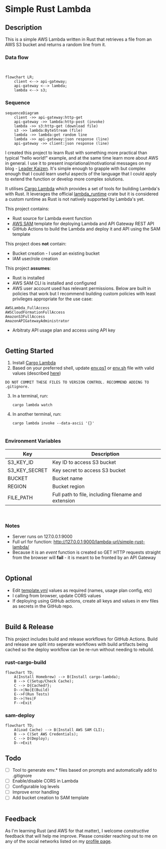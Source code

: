 # Simple Rust Lambda

## Description

This is a simple AWS Lambda written in Rust that retrieves a file from an AWS S3 bucket and returns a random line from it.

### Data flow
<br>

```mermaid
flowchart LR;
    client <--> api-gateway;
    api-gateway <--> lambda;
    lambda <--> s3;
```

### Sequence
```mermaid
sequenceDiagram
    client ->> api-gateway:http-get
    api-gateway ->> lambda:http-post (invoke)
    lambda ->> s3:http-get (download file)
    s3 ->> lambda:ByteStream (file)
    lambda ->> lambda:get random line
    lambda ->> api-gateway:json response (line)
    api-gateway ->> client:json response (line)
```
I created this project to learn Rust with something more practical than typical "hello world!" example, and at the same time learn more about AWS in general. I use it to present inspriational/motivational messages on my blog - [Leader Kaizen](https://leaderkaizen.com/inspiration/). It's simple enough to grapple with but complex enough that I could learn useful aspects of the language that I could apply to extend the function or develop more complex solutions.

It utilises [Cargo Lambda](https://www.cargo-lambda.info/) which provides a set of tools for building Lambda's with Rust. It leverages the official [lambda_runtime](https://crates.io/crates/lambda_runtime) crate but it is considered a custom runtime as Rust is not natively supported by Lambda's yet.

This project contains:

- Rust source for Lambda event function
- [AWS SAM](https://aws.amazon.com/serverless/sam/) template for deploying Lambda and API Gateway REST API
- GitHub Actions to build the Lambda and deploy it and API using the SAM template

This project does **not** contain:

- Bucket creation - I used an existing bucket
- IAM user/role creation

This project **assumes**:

- Rust is installed
- AWS SAM CLI is installed and configured
- AWS user account used has relevant permissions. Below are built in policies that work but I recommend building custom policies with least privileges appropriate for the use case:

```
AWSLambda_FullAccess
AWSCloudFormationFullAccess
AmazonS3FullAccess
AmazonAPIGatewayAdministrator
```
- Arbitraty API usage plan and access using API key
<br><br>

## Getting Started

 
1. Install [Cargo Lambda](https://www.cargo-lambda.info/)
2. Based on your preferred shell, update [env.ps1](env.ps1) or [env.sh](env.sh) file with valid values (described [here](#environment-variables))

```
DO NOT COMMIT THESE FILES TO VERSION CONTROL. RECOMMEND ADDING TO .gitignore.
```

3. In a terminal, run:
    
    `cargo lambda watch`
4. In another terminal, run:
    
    `cargo lambda invoke --data-ascii '{}'`
<br><br>

### Environment Variables

|Key      | Description |
| ----------- | ----------- |
| S3_KEY_ID      | Key ID to access S3 bucket       |
| S3_KEY_SECRET   | Key secret to access S3 bucket        |
| BUCKET   | Bucket name        |
| REGION   | Bucket region       |
| FILE_PATH   | Full path to file, including filename and extension        |
<br>

### Notes

- Server runs on 127.0.0.1:9000
- Full url for function: http://127.0.0.1:9000/lambda-url/simple-rust-lambda/
- Because it is an *event* function is created so GET HTTP requests straight from the browser will **fail** - it is meant to be fronted by an API Gateway
<br><br>

## Optional

- Edit [template.yml](./template.yml) values as required (names, usage plan config, etc)
- I calling from browser, update CORS values
- If deploying using GitHub actions, create all keys and values in env files as secrets in the GitHub repo.
<br><br>

## Build & Release
This project includes build and release workflows for GitHub Actions. Build and release are split into seperate workflows with build artifacts being cached so the deploy workflow can be re-run without needing to rebuild.



### rust-cargo-build
```mermaid
flowchart TD;
    A(Install Homebrew) --> B(Install cargo-lambda);
    B --> C(Setup/Check Cache);
    C --> D{Cached?};
    D-->|No|E(Build)
    E-->F(Run Tests)
    D-->|Yes|F
    F-->Exit
```

### sam-deploy
```mermaid
flowchart TD;
    A(Load Cache) --> B(Install AWS SAM CLI);
    B --> C(Set AWS Credentials);
    C --> D(Deploy);
    D-->Exit
```


## Todo

- [ ] Tool to generate env.* files based on prompts and automatically add to .gitignore
- [ ] Enable/disable CORS in Lambda
- [ ] Configurable log levels
- [ ] Improve error handling
- [ ] Add bucket creation to SAM template
<br><br>

## Feedback

As I'm learning Rust (and AWS for that matter), I welcome *constructive* feedback that will help me improve. Please consider reaching out to me on any of the social networks listed on my [profile page](https://github.com/slashrawr).
